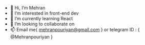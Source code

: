 - 👋 Hi, I’m Mehran
- 👀 I’m interested in front-end dev
- 🌱 I’m currently learning React
- 💞️ I’m looking to collaborate on 
- 📫 Email me{ mehranpouriyan@gmail.com } or telegram ID : { @Mehranpouriyan }

<!---
MehranPouriyan/MehranPouriyan is a ✨ special ✨ repository because its `README.md` (this file) appears on your GitHub profile.
You can click the Preview link to take a look at your changes.
--->
